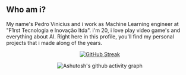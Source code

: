 ## Who am i?

My name's Pedro Vinicius and i work as Machine Learning engineer at "F1rst Tecnologia e Inovação ltda". i'm 20, i love play video game's and everything about AI.
Right here in this profile, you'll find my personal projects that i made along of the years.


<div align="center">
  
[![GitHub Streak](https://github-readme-streak-stats.herokuapp.com?user=pdr0-42&theme=red-dark&locale=EN&date_format=n%2Fj%5B%2FY%5D&card_width=900)](https://git.io/streak-stats)

</div>


<div align="center" >
   
![Ashutosh's github activity graph](https://ssr-contributions-svg.vercel.app/_/pdr0-42?chart=3dbar&gap=0.6&scale=2&flatten=2&animation=wave&animation_duration=1&animation_delay=0.05&animation_amplitude=20&animation_frequency=0.5&animation_wave_center=10_0&format=svg&weeks=30&theme=yellow) 

</div>

